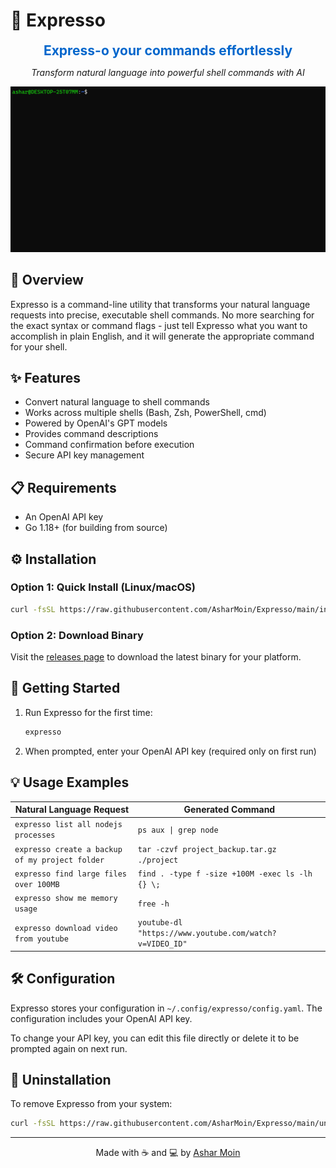 # 🚀 Expresso

<p align="center">
  <span style="font-size: 1.5em; font-weight: bold; color: #0066cc;">Express-o your commands effortlessly</span>
</p>
<p align="center">
  <em>Transform natural language into powerful shell commands with AI</em>
</p>
<p align="center">

<p align="center">
  <a href="https://raw.githubusercontent.com/AsharMoin/Expresso/main/assets/demo.gif">
    <img src="https://raw.githubusercontent.com/AsharMoin/Expresso/main/assets/demo.gif" alt="Expresso Demo" width="800" />
  </a>
</p>

## 🌟 Overview

Expresso is a command-line utility that transforms your natural language requests into precise, executable shell commands. No more searching for the exact syntax or command flags - just tell Expresso what you want to accomplish in plain English, and it will generate the appropriate command for your shell.

## ✨ Features

- Convert natural language to shell commands
- Works across multiple shells (Bash, Zsh, PowerShell, cmd)
- Powered by OpenAI's GPT models
- Provides command descriptions
- Command confirmation before execution
- Secure API key management

## 📋 Requirements

- An OpenAI API key
- Go 1.18+ (for building from source)

## ⚙️ Installation

### Option 1: Quick Install (Linux/macOS)

```bash
curl -fsSL https://raw.githubusercontent.com/AsharMoin/Expresso/main/install.sh | bash
```

### Option 2: Download Binary

Visit the [releases page](https://github.com/AsharMoin/Expresso/releases) to download the latest binary for your platform.

## 🚀 Getting Started

1. Run Expresso for the first time:
   ```bash
   expresso
   ```

2. When prompted, enter your OpenAI API key (required only on first run)

## 💡 Usage Examples

| Natural Language Request | Generated Command |
|--------------------------|-------------------|
| `expresso list all nodejs processes` | `ps aux \| grep node` |
| `expresso create a backup of my project folder` | `tar -czvf project_backup.tar.gz ./project` |
| `expresso find large files over 100MB` | `find . -type f -size +100M -exec ls -lh {} \;` |
| `expresso show me memory usage` | `free -h` |
| `expresso download video from youtube` | `youtube-dl "https://www.youtube.com/watch?v=VIDEO_ID"` |

## 🛠️ Configuration

Expresso stores your configuration in `~/.config/expresso/config.yaml`. The configuration includes your OpenAI API key.

To change your API key, you can edit this file directly or delete it to be prompted again on next run.

## 🧹 Uninstallation

To remove Expresso from your system:

```bash
curl -fsSL https://raw.githubusercontent.com/AsharMoin/Expresso/main/uninstall.sh | bash
```

---

<p align="center">Made with ☕ and 💻 by <a href="https://github.com/AsharMoin">Ashar Moin</a></p>
